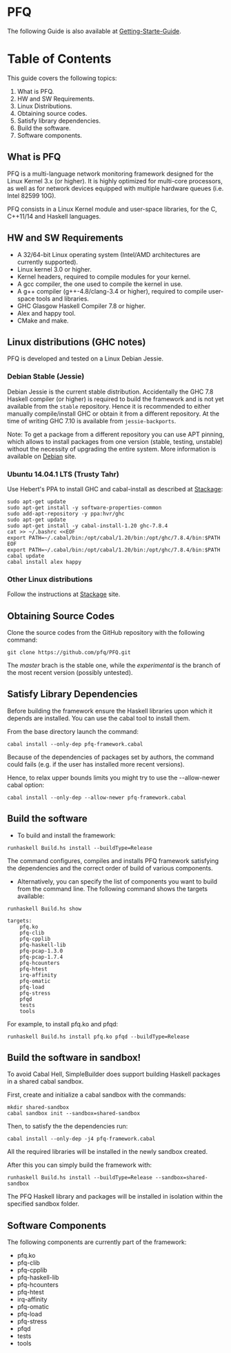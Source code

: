 PFQ
===

The following Guide is also available at [Getting-Starte-Guide](https://github.com/pfq/PFQ/wiki/Getting-Started-Guide).

# Table of Contents

This guide covers the following topics:

1. What is PFQ.
2. HW and SW Requirements.
3. Linux Distributions.
4. Obtaining source codes.
5. Satisfy library dependencies.
6. Build the software.
7. Software components. 

## What is PFQ

PFQ is a multi-language network monitoring framework designed for the Linux Kernel 3.x (or higher). It is highly optimized for multi-core processors, as well as for network devices equipped with multiple hardware queues (i.e. Intel 82599 10G).

PFQ consists in a Linux Kernel module and user-space libraries, for the C, C++11/14 and Haskell languages.

## HW and SW Requirements

* A 32/64-bit Linux operating system (Intel/AMD architectures are currently supported).
* Linux kernel 3.0 or higher.
* Kernel headers, required to compile modules for your kernel.
* A gcc compiler, the one used to compile the kernel in use.
* A g++ compiler (g++-4.8/clang-3.4 or higher), required to compile user-space tools and libraries.
* GHC Glasgow Haskell Compiler 7.8 or higher.
* Alex and happy tool.
* CMake and make.

## Linux distributions (GHC notes)

PFQ is developed and tested on a Linux Debian Jessie. 


### Debian Stable (Jessie)

Debian Jessie is the current stable distribution. 
Accidentally the GHC 7.8 Haskell compiler (or higher) is required to build the framework and is not yet available from the `stable` repository. 
Hence it is recommended to either manually compile/install GHC or obtain it from a different repository. At the time of writing GHC 7.10 is available from `jessie-backports`.  

Note: To get a package from a different repository you can use APT pinning, which allows to install packages
from one version (stable, testing, unstable) without the necessity of upgrading the entire system. 
More information is available on [Debian](https://wiki.debian.org/AptPreferences) site.

### Ubuntu 14.04.1 LTS (Trusty Tahr)

Use Hebert's PPA to install GHC and cabal-install as described at [Stackage](http://www.stackage.org/install):

```
sudo apt-get update
sudo apt-get install -y software-properties-common
sudo add-apt-repository -y ppa:hvr/ghc
sudo apt-get update
sudo apt-get install -y cabal-install-1.20 ghc-7.8.4
cat >> ~/.bashrc <<EOF
export PATH=~/.cabal/bin:/opt/cabal/1.20/bin:/opt/ghc/7.8.4/bin:$PATH
EOF
export PATH=~/.cabal/bin:/opt/cabal/1.20/bin:/opt/ghc/7.8.4/bin:$PATH
cabal update
cabal install alex happy
```

### Other Linux distributions

Follow the instructions at [Stackage](http://www.stackage.org/install) site.

## Obtaining Source Codes

Clone the source codes from the GitHub repository with the following command:
 
`git clone https://github.com/pfq/PFQ.git`

The _master_ brach is the stable one, while the _experimental_ is the branch of the most recent version (possibly untested).

## Satisfy Library Dependencies

Before building the framework ensure the Haskell libraries upon which it depends are installed. You can use the cabal tool to install them. 

From the base directory launch the command:

`cabal install --only-dep pfq-framework.cabal`

Because of the dependencies of packages set by authors, the command could fails (e.g. if the user
has installed more recent versions).

Hence, to relax upper bounds limits you might try to use the --allow-newer cabal option:

`cabal install --only-dep --allow-newer pfq-framework.cabal`


## Build the software

* To build and install the framework:

`runhaskell Build.hs install --buildType=Release`

The command configures, compiles and installs PFQ framework satisfying the dependencies and the correct order of build of various components.

* Alternatively, you can specify the list of components you want to build from the command line. The following command shows the targets available:

```
runhaskell Build.hs show

targets:
    pfq.ko
    pfq-clib
    pfq-cpplib
    pfq-haskell-lib
    pfq-pcap-1.3.0
    pfq-pcap-1.7.4
    pfq-hcounters
    pfq-htest
    irq-affinity
    pfq-omatic
    pfq-load
    pfq-stress
    pfqd
    tests
    tools
```

For example, to install pfq.ko and pfqd:

`runhaskell Build.hs install pfq.ko pfqd --buildType=Release`

## Build the software in sandbox!

To avoid Cabal Hell, SimpleBuilder does support building Haskell packages in a shared cabal sandbox.

First, create and initialize a cabal sandbox with the commands:

```
mkdir shared-sandbox
cabal sandbox init --sandbox=shared-sandbox
```

Then, to satisfy the the dependencies run:

`cabal install --only-dep -j4 pfq-framework.cabal`

All the required libraries will be installed in the newly sandbox created.

After this you can simply build the framework with:

`runhaskell Build.hs install --buildType=Release --sandbox=shared-sandbox`

The PFQ Haskell library and packages will be installed in isolation within the specified sandbox folder.

## Software Components

The following components are currently part of the framework:

* pfq.ko
* pfq-clib
* pfq-cpplib
* pfq-haskell-lib
* pfq-hcounters
* pfq-htest
* irq-affinity
* pfq-omatic
* pfq-load
* pfq-stress
* pfqd
* tests
* tools

